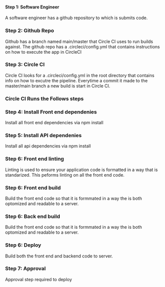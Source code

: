 #### Step 1: Software Engineer
A software engineer has a github repository to which is submits code.

### Step 2: Github Repo
Github has a branch named main/master that Circle CI uses to run builds against. The github repo has a .circleci/config.yml that contains instructions on how to execute the app in CircleCI

### Step 3: Circle CI
Circle CI looks for a .circleci/config.yml in the root directory that contains info on how to excutre the pipeline. Everytime a commit it made to the master/main branch a new build is start in Circle CI. 

### Circle CI Runs the Follows steps

### Step 4: Install Front end dependenies
Install all front end dependencies via npm install

### Step 5: Install API dependenies
Install all api dependencies via npm install

### Step 6: Front end linting
Linting is used to ensure your application code is formatted in a way that is standarized. This peforms linting on all the front end code.

### Step 6: Front end build
Build the front end code so that it is formmated in a way the is both optomized and readable to a server.


### Step 6: Back end build
Build the front end code so that it is formmated in a way the is both optomized and readable to a server.


### Step 6: Deploy
Build both the front end and backend code to server.


### Step 7: Approval
Approval step required to deploy

